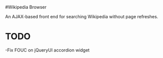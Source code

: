 #Wikipedia Browser

An AJAX-based front end for searching Wikipedia without page refreshes.

# TODO
-Fix FOUC on jQueryUI accordion widget